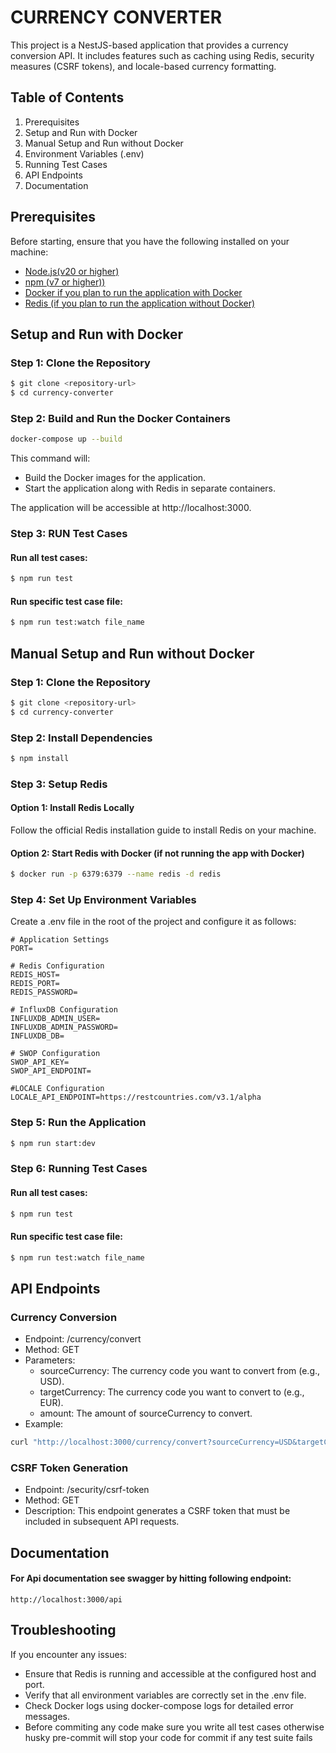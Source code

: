 # CURRENCY CONVERTER

This project is a NestJS-based application that provides a currency conversion API. It includes features such as caching using Redis, security measures (CSRF tokens), and locale-based currency formatting.

## Table of Contents

1. Prerequisites
2. Setup and Run with Docker
3. Manual Setup and Run without Docker
4. Environment Variables (.env)
5. Running Test Cases
6. API Endpoints
7. Documentation

## Prerequisites

Before starting, ensure that you have the following installed on your machine:

- [Node.js(v20 or higher)](https://nodejs.org/en)
- [npm (v7 or higher))](https://www.npmjs.com/)
- [Docker if you plan to run the application with Docker](https://www.docker.com/)
- [Redis (if you plan to run the application without Docker)](https://redis.io/)

## Setup and Run with Docker

### Step 1: Clone the Repository

```bash
$ git clone <repository-url>
$ cd currency-converter
```

### Step 2: Build and Run the Docker Containers

```bash
docker-compose up --build
```

This command will:

- Build the Docker images for the application.
- Start the application along with Redis in separate containers.

The application will be accessible at http://localhost:3000.

### Step 3: RUN Test Cases

#### Run all test cases:

```bash
$ npm run test
```

#### Run specific test case file:

```bash
$ npm run test:watch file_name
```

## Manual Setup and Run without Docker

### Step 1: Clone the Repository

```bash
$ git clone <repository-url>
$ cd currency-converter
```

### Step 2: Install Dependencies

```bash
$ npm install
```

### Step 3: Setup Redis

#### Option 1: Install Redis Locally

Follow the official Redis installation guide to install Redis on your machine.

#### Option 2: Start Redis with Docker (if not running the app with Docker)

```bash
$ docker run -p 6379:6379 --name redis -d redis
```

### Step 4: Set Up Environment Variables

Create a .env file in the root of the project and configure it as follows:

```
# Application Settings
PORT=

# Redis Configuration
REDIS_HOST=
REDIS_PORT=
REDIS_PASSWORD=

# InfluxDB Configuration
INFLUXDB_ADMIN_USER=
INFLUXDB_ADMIN_PASSWORD=
INFLUXDB_DB=

# SWOP Configuration
SWOP_API_KEY=
SWOP_API_ENDPOINT=

#LOCALE Configuration
LOCALE_API_ENDPOINT=https://restcountries.com/v3.1/alpha
```

### Step 5: Run the Application

```bash
$ npm run start:dev
```

### Step 6: Running Test Cases

#### Run all test cases:

```bash
$ npm run test
```

#### Run specific test case file:

```bash
$ npm run test:watch file_name
```

## API Endpoints

### Currency Conversion

- Endpoint: /currency/convert
- Method: GET
- Parameters:
  - sourceCurrency: The currency code you want to convert from (e.g., USD).
  - targetCurrency: The currency code you want to convert to (e.g., EUR).
  - amount: The amount of sourceCurrency to convert.
- Example:

```bash
curl "http://localhost:3000/currency/convert?sourceCurrency=USD&targetCurrency=EUR&amount=100"
```

### CSRF Token Generation

- Endpoint: /security/csrf-token
- Method: GET
- Description: This endpoint generates a CSRF token that must be included in subsequent API requests.

## Documentation

#### For Api documentation see swagger by hitting following endpoint:

```
http://localhost:3000/api
```

## Troubleshooting

If you encounter any issues:

- Ensure that Redis is running and accessible at the configured host and port.
- Verify that all environment variables are correctly set in the .env file.
- Check Docker logs using docker-compose logs for detailed error messages.
- Before commiting any code make sure you write all test cases otherwise husky pre-commit will stop your code for commit if any test suite fails
